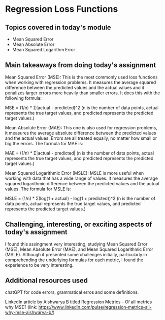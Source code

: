 # Regression Loss Functions

## Topics covered in today's module
* Mean Squared Error
* Mean Absolute Error
* Mean Squared Logarithm Error

## Main takeaways from doing today's assignment
Mean Squared Error (MSE): This is the most commonly used loss functions when working with regression problems. It measures the average squared difference between the predicted values and the actual values and it penalizes larger errors more heavily than smaller errors. It does this with the following formula:

MSE = (1/n) * Σ(actual - predicted)^2
(n is the number of data points, actual represents the true target values, and predicted represents the predicted target values.)

Mean Absolute Error (MAE): This one is also used for regression problems, it measures the average absolute difference between the predicted values and the actual values. Errors are all treated equally, no matter how small or big the errors. The formula for MAE is:

MAE = (1/n) * Σ|actual - predicted|
(n is the number of data points, actual represents the true target values, and predicted represents the predicted target values.)

Mean Squared Logarithmic Error (MSLE): MSLE is more useful when working with data that has a wide range of values. It measures the average squared logarithmic difference between the predicted values and the actual values. The formula for MSLE is:

MSLE = (1/n) * Σ(log(1 + actual) - log(1 + predicted))^2
(n is the number of data points, actual represents the true target values, and predicted represents the predicted target values.) 

## Challenging, interesting, or exciting aspects of today's assignment
I found this assingment very interesting, studying  Mean Squared Error (MSE), Mean Absolute Error (MAE), and Mean Squared Logarithmic Error (MSLE). Although it presented some challenges initially, particularly in comprehending the underlying formulas for each metric, I found the experience to be very interesting.

## Additional resources used 
chatGPT for code errors, grammatical erros and some definitions.

LinkedIn article by Aishwarya B titled Regression Metrics - Of all metrics why MSE? (link: https://www.linkedin.com/pulse/regression-metrics-all-why-mse-aishwarya-b/) 
